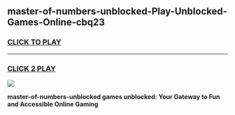 
## master-of-numbers-unblocked-Play-Unblocked-Games-Online-cbq23
<h3>
<a href="https://premium76.site?title=master-of-numbers-unblocked&ref=25A">CLICK TO PLAY</a></h3>
<hr>

<h3>
<a href="https://premium76.site?title=master-of-numbers-unblocked&ref=25A">CLICK 2 PLAY</a>
  
</h3>

<a href="https://premium76.site?title=master-of-numbers-unblocked&ref=25A"><img src="https://clearcache.store/games.png"></a>


**master-of-numbers-unblocked games unblocked: Your Gateway to Fun and Accessible Online Gaming**
